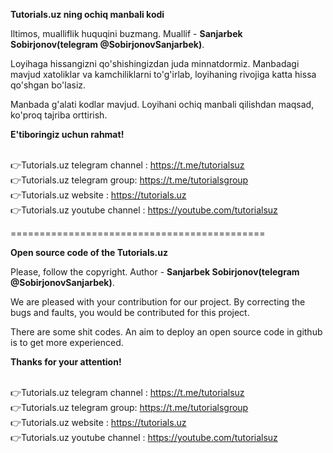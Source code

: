 <b>Tutorials.uz ning ochiq manbali kodi</b>

Iltimos, mualliflik huquqini buzmang. Muallif -  <b>Sanjarbek Sobirjonov(telegram @SobirjonovSanjarbek)</b>. 

Loyihaga hissangizni qo'shishingizdan juda minnatdormiz. Manbadagi mavjud xatoliklar va kamchiliklarni to'g'irlab, loyihaning rivojiga katta hissa qo'shgan bo'lasiz. 

Manbada g'alati kodlar mavjud. Loyihani ochiq manbali qilishdan maqsad, ko'proq tajriba orttirish.

<b>E'tiboringiz uchun rahmat!</b><br/><br/>

👉Tutorials.uz telegram channel : https://t.me/tutorialsuz<br/>
👉Tutorials.uz telegram group: https://t.me/tutorialsgroup<br/>
👉Tutorials.uz website : https://tutorials.uz<br/>
👉Tutorials.uz youtube channel : https://youtube.com/tutorialsuz<br/>

============================================

<b>Open source code of the Tutorials.uz</b>

Please, follow the copyright. Author -  <b>Sanjarbek Sobirjonov(telegram @SobirjonovSanjarbek)</b>. 

We are pleased with your contribution for our project. By correcting the bugs and faults, you would be contributed for this project. 

There are some shit codes. An aim to deploy an open source code in github is to get more experienced.

<b>Thanks for your attention!</b><br/><br/>

👉Tutorials.uz telegram channel : https://t.me/tutorialsuz<br/>
👉Tutorials.uz telegram group: https://t.me/tutorialsgroup<br/>
👉Tutorials.uz website : https://tutorials.uz<br/>
👉Tutorials.uz youtube channel : https://youtube.com/tutorialsuz<br/>
